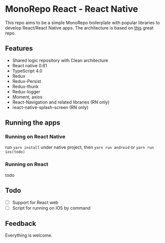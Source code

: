 # MonoRepo React - React Native
This repo aims to be a simple MonoRepo boilerplate with popular libraries to develop React/React Native apps. The architecture is based on [this](https://github.com/eduardomoroni/react-clean-architecture) great repo.  

## Features
- Shared logic repository with Clean architecture
- React native 0.61
- TypeScript 4.0
- Redux
- Redux-Persist
- Redux-thunk
- Redux-logger
- Moment, axios
- React-Navigation and related libraries (RN only)
- react-native-splash-screen (RN only)
## Running the apps
### Running on React Native
run `yarn install` under native project, then `yarn run android` or `yarn run ios(todo)`

### Running on React

todo

## Todo
- [ ] Support for React web
- [ ] Script for running on IOS by command

## Feedback
Everything is welcome.
